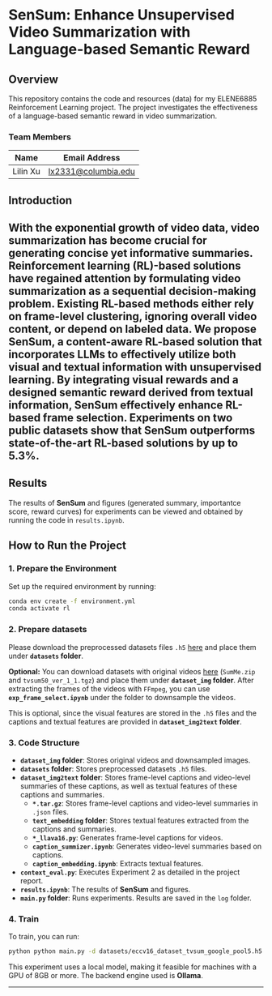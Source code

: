 # SenSum: Enhance Unsupervised Video Summarization with Language-based Semantic Reward 

## Overview
This repository contains the code and resources (data) for my ELENE6885 Reinforcement Learning project. The project investigates the effectiveness of a language-based semantic reward in video summarization.

### Team Members
| Name           | Email Address          |
|----------------|----------------|
| Lilin Xu  | lx2331@columbia.edu  | 


## Introduction
With the exponential growth of video data, video summarization has become crucial for generating concise yet informative summaries. Reinforcement learning (RL)-based solutions have regained attention by formulating video summarization as a sequential decision-making problem. Existing RL-based methods either rely on frame-level clustering, ignoring overall video content, or depend on labeled data. We propose SenSum, a content-aware RL-based solution that incorporates LLMs to effectively utilize both visual and textual information with unsupervised learning. By integrating visual rewards and a designed semantic reward derived from textual information, SenSum effectively enhance RL-based frame selection. Experiments on two public datasets show that SenSum outperforms state-of-the-art RL-based solutions by up to 5.3\%.
---

## Results
The results of **SenSum** and figures (generated summary, importantce score, reward curves) for experiments can be viewed and obtained by running the code in `results.ipynb`.

## How to Run the Project

### 1. Prepare the Environment
Set up the required environment by running:
```bash
conda env create -f environment.yml
conda activate rl
```

### 2. Prepare datasets
Please download the preprocessed datasets files `.h5` [here](https://drive.google.com/drive/folders/1VtyGJePG2vfsTLPtcOjb3oGSMdCQW9Gn?usp=sharing) and place them under **`datasets` folder**.

**Optional:**
You can download datasets with original videos [here](https://drive.google.com/drive/folders/1sbZZalh43n6fiSxWt_SIGgv72bt4rdoG) (`SumMe.zip` and `tvsum50_ver_1_1.tgz`) and place them under **`dataset_img` folder**. After extracting the frames of the videos with `FFmpeg`, you can use **`exp_frame_select.ipynb`** under the folder to downsample the videos.

This is optional, since the visual features are stored in the `.h5` files and the captions and textual features are provided in **`dataset_img2text` folder**.


### 3. Code Structure
- **`dataset_img` folder**: Stores original videos and downsampled images.
- **`datasets` folder**: Stores preprocessed datasets `.h5` files.
- **`dataset_img2text` folder**: Stores frame-level captions and video-level summaries of these captions, as well as textual features of these captions and summaries.
    - **`*.tar.gz`**: Stores frame-level captions and video-level summaries in `.json` files.
    - **`text_embedding` folder**: Stores textual features extracted from the captions and summaries.
    - **`*_llava16.py`**: Generates frame-level captions for videos.
    - **`caption_summizer.ipynb`**: Generates video-level summaries based on captions.
    - **`caption_embedding.ipynb`**: Extracts textual features.
- **`context_eval.py`**: Executes Experiment 2 as detailed in the project report.
- **`results.ipynb`**: The results of **SenSum** and figures.
- **`main.py` folder**: Runs experiments. Results are saved in the `log` folder.


### 4. Train
To train, you can run:
```bash
python python main.py -d datasets/eccv16_dataset_tvsum_google_pool5.h5 -s datasets/tvsum_splits.json -m tvsum --gpu 0 --save-dir log/test/tvsum-split0-e60 --split-id 0 --verbose --save-results --max-epoch 60 --rnn-cell gru --text_embedding './dataset_img2text/text_embedding/tvsum/llava-v1.6-mistral-7b-hf/v1/mpnet/'
```
This experiment uses a local model, making it feasible for machines with a GPU of 8GB or more. The backend engine used is **Ollama**. 




---

